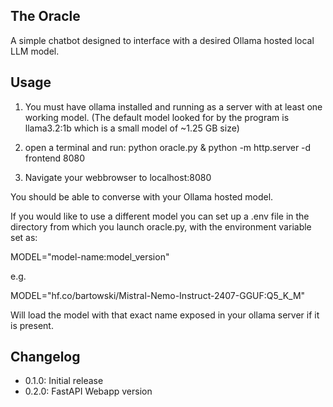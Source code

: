 ## The Oracle
A simple chatbot designed to interface with a desired Ollama hosted local LLM 
model.

## Usage
1.  You must have ollama installed and running as a server with at least one 
    working model.  (The default model looked for by the program is llama3.2:1b 
    which is a small model of ~1.25 GB size)

2.  open a terminal and run:
    python oracle.py &
    python -m http.server -d frontend 8080

3.  Navigate your webbrowser to localhost:8080

You should be able to converse with your Ollama hosted model.

If you would like to use a different model you can set up a .env file in the 
directory from which you launch oracle.py, with the environment variable set as:

MODEL="model-name:model_version"

e.g.

MODEL="hf.co/bartowski/Mistral-Nemo-Instruct-2407-GGUF:Q5_K_M"

Will load the model with that exact name exposed in your ollama server if it is
present.


## Changelog
- 0.1.0: Initial release
- 0.2.0: FastAPI Webapp version

